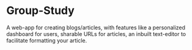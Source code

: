 # Group-Study

A web-app for creating blogs/articles, with features like a personalized dashboard for users, sharable URLs for articles, an inbuilt text-editor to facilitate formatting your article.
